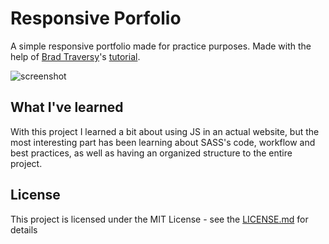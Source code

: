 # Responsive Porfolio
A simple responsive portfolio made for practice purposes. Made with the help of [Brad Traversy](https://github.com/bradtraversy)'s [tutorial](https://www.youtube.com/playlist?list=PLillGF-RfqbYoGoCjKoMOkVznV6aSXKzU).

![screenshot](live.staticflickr.com/65535/48676622808_0bf9797586_b.jpg)

## What I've learned
With this project I learned a bit about using JS in an actual website, but the most interesting part has been learning about SASS's code,  workflow and best practices, as well as having an organized structure to the entire project.

## License
This project is licensed under the MIT License - see the [LICENSE.md](LICENSE) for details
